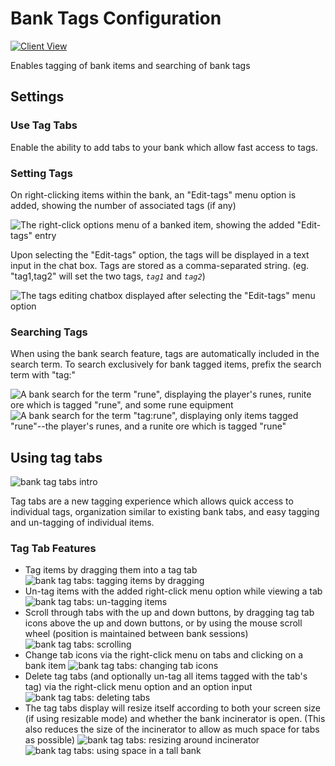 # Bank Tags Configuration

[![Client View](https://thumbs.gfycat.com/BewitchedNewInchworm-size_restricted.gif)](https://gfycat.com/BewitchedNewInchworm)

Enables tagging of bank items and searching of bank tags

## Settings

### Use Tag Tabs

Enable the ability to add tabs to your bank which allow fast access to tags.

### Setting Tags

On right-clicking items within the bank, an "Edit-tags" menu option is added, showing the number of associated tags (if any)

![The right-click options menu of a banked item, showing the added "Edit-tags" entry](https://i.imgur.com/itEz7e6.png)

Upon selecting the "Edit-tags" option, the tags will be displayed in a text input in the chat box. Tags are stored as a comma-separated string. (eg. "tag1,tag2" will set the two tags, _`tag1`_ and _`tag2`_)

![The tags editing chatbox displayed after selecting the "Edit-tags" menu option](https://i.imgur.com/EhMFXlA.png)

### Searching Tags

When using the bank search feature, tags are automatically included in the search term. To search exclusively for bank tagged items, prefix the search term with "tag:"

![A bank search for the term "rune", displaying the player's runes, runite ore which is tagged "rune", and some rune equipment](https://i.imgur.com/bMHP6ZB.png) ![A bank search for the term "tag:rune", displaying only items tagged "rune"--the player's runes, and a runite ore which is tagged "rune"](https://i.imgur.com/pWaX2OP.png)

## Using tag tabs

![bank tag tabs intro](https://user-images.githubusercontent.com/2199511/46784972-c1913780-cd1f-11e8-9348-aef5e813e131.gif)

Tag tabs are a new tagging experience which allows quick access to individual tags, organization similar to existing bank tabs, and easy tagging and un-tagging of individual items.

### Tag Tab Features

* Tag items by dragging them into a tag tab
  ![bank tag tabs: tagging items by dragging](https://user-images.githubusercontent.com/2199511/46785039-02894c00-cd20-11e8-83e9-4b0b33754545.gif)
* Un-tag items with the added right-click menu option while viewing a tab
  ![bank tag tabs: un-tagging items](https://user-images.githubusercontent.com/2199511/46785156-6ca1f100-cd20-11e8-8c78-a36cb97d1cc4.gif)
* Scroll through tabs with the up and down buttons, by dragging tag tab icons above the up and down buttons, or by using the mouse scroll wheel (position is maintained between bank sessions)
  ![bank tag tabs: scrolling](https://user-images.githubusercontent.com/2199511/46785078-2d73a000-cd20-11e8-9b4f-e3ac38e3b55e.gif)
* Change tab icons via the right-click menu on tabs and clicking on a bank item
  ![bank tag tabs: changing tab icons](https://user-images.githubusercontent.com/2199511/46785104-467c5100-cd20-11e8-9b0b-508c330c491a.gif)
* Delete tag tabs (and optionally un-tag all items tagged with the tab's tag) via the right-click menu option and an option input
  ![bank tag tabs: deleting tabs](https://user-images.githubusercontent.com/2199511/46785197-90fdcd80-cd20-11e8-972c-edd9deca4638.gif)
* The tag tabs display will resize itself according to both your screen size (if using resizable mode) and whether the bank incinerator is open. (This also reduces the size of the incinerator to allow as much space for tabs as possible)
  ![bank tag tabs: resizing around incinerator](https://user-images.githubusercontent.com/2199511/46785263-c9051080-cd20-11e8-93cc-69a8252bbb84.gif)
  ![bank tag tabs: using space in a tall bank](https://user-images.githubusercontent.com/2199511/46785265-caced400-cd20-11e8-98ba-86ad56c987be.png)
